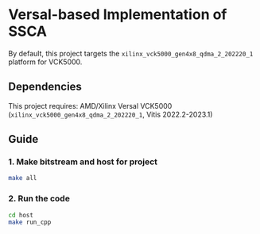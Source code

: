 # Versal-based Implementation of SSCA
By default, this project targets the `xilinx_vck5000_gen4x8_qdma_2_202220_1` platform for VCK5000. 

## Dependencies 
This project requires: AMD/Xilinx Versal VCK5000 (`xilinx_vck5000_gen4x8_qdma_2_202220_1`, Vitis 2022.2-2023.1)

## Guide
### 1. Make bitstream and host for project
```bash
make all
```

### 2. Run the code
```bash
cd host
make run_cpp
```

